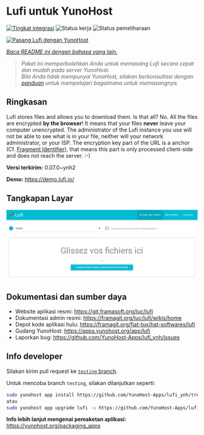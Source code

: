 <!--
N.B.: README ini dibuat secara otomatis oleh <https://github.com/YunoHost/apps/tree/master/tools/readme_generator>
Ini TIDAK boleh diedit dengan tangan.
-->

# Lufi untuk YunoHost

[![Tingkat integrasi](https://apps.yunohost.org/badge/integration/lufi)](https://ci-apps.yunohost.org/ci/apps/lufi/)
![Status kerja](https://apps.yunohost.org/badge/state/lufi)
![Status pemeliharaan](https://apps.yunohost.org/badge/maintained/lufi)

[![Pasang Lufi dengan YunoHost](https://install-app.yunohost.org/install-with-yunohost.svg)](https://install-app.yunohost.org/?app=lufi)

*[Baca README ini dengan bahasa yang lain.](./ALL_README.md)*

> *Paket ini memperbolehkan Anda untuk memasang Lufi secara cepat dan mudah pada server YunoHost.*  
> *Bila Anda tidak mempunyai YunoHost, silakan berkonsultasi dengan [panduan](https://yunohost.org/install) untuk mempelajari bagaimana untuk memasangnya.*

## Ringkasan

Lufi stores files and allows you to download them. Is that all? No. All the files are encrypted **by the browser**! It means that your files **never** leave your computer unencrypted.
The administrator of the Lufi instance you use will not be able to see what is in your file, neither will your network administrator, or your ISP.
The encryption key part of the URL is a anchor (Cf. [Fragment Identifier](https://en.wikipedia.org/wiki/Fragment_identifier)), that means this part is only processed client-side and does not reach the server. :-)


**Versi terkirim:** 0.07.0~ynh2

**Demo:** <https://demo.lufi.io/>

## Tangkapan Layar

![Tangkapan Layar pada Lufi](./doc/screenshots/screenshot_lufi_1.png)

## Dokumentasi dan sumber daya

- Website aplikasi resmi: <https://git.framasoft.org/luc/lufi>
- Dokumentasi admin resmi: <https://framagit.org/luc/lufi/wikis/home>
- Depot kode aplikasi hulu: <https://framagit.org/fiat-tux/hat-softwares/lufi>
- Gudang YunoHost: <https://apps.yunohost.org/app/lufi>
- Laporkan bug: <https://github.com/YunoHost-Apps/lufi_ynh/issues>

## Info developer

Silakan kirim pull request ke [`testing` branch](https://github.com/YunoHost-Apps/lufi_ynh/tree/testing).

Untuk mencoba branch `testing`, silakan dilanjutkan seperti:

```bash
sudo yunohost app install https://github.com/YunoHost-Apps/lufi_ynh/tree/testing --debug
atau
sudo yunohost app upgrade lufi -u https://github.com/YunoHost-Apps/lufi_ynh/tree/testing --debug
```

**Info lebih lanjut mengenai pemaketan aplikasi:** <https://yunohost.org/packaging_apps>
